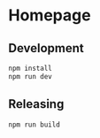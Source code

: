 # Homepage

## Development

```bash
npm install
npm run dev
```

## Releasing

```bash
npm run build
```
